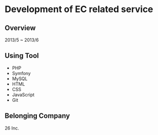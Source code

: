 # Development of EC related service

## Overview

2013/5 ~ 2013/6

## Using Tool

- PHP
- Symfony
- MySQL
- HTML
- CSS
- JavaScript
- Git

## Belonging Company

26 Inc.
